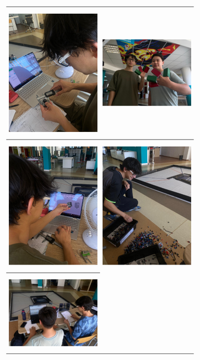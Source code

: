 <table>
  <tr>
    <th width=50%>

  ![alt text](https://github.com/QZOFlameFE/FE2024_1st_repo_ByFlame/blob/main/Team_photos/fun-photos/1.jpg)
    </th>
    <th width=50%>

  ![alt text](https://github.com/QZOFlameFE/FE2024_1st_repo_ByFlame/blob/main/Team_photos/fun-photos/3.jpg)
  </th>
  </tr>
  <tr>
    <th width=50%>

  ![alt text](https://github.com/QZOFlameFE/FE2024_1st_repo_ByFlame/blob/main/Team_photos/fun-photos/5.jpg)
    </th>
    <th width=50%>

  ![alt text](https://github.com/QZOFlameFE/FE2024_1st_repo_ByFlame/blob/main/Team_photos/fun-photos/15.jpg)
  </th>
  </tr>
  <tr>
    <th>

  ![alt text](https://github.com/QZOFlameFE/FE2024_1st_repo_ByFlame/blob/main/Team_photos/fun-photos/18.jpg)
    </th>
  </tr>
</table>
